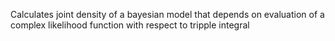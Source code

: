 Calculates joint density of a bayesian model that depends on evaluation of
a complex likelihood function with respect to tripple integral

